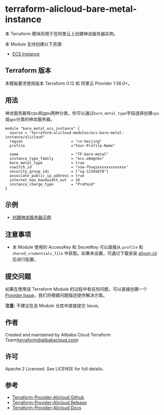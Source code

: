 terraform-alicloud-bare-metal-instance
=====================================================================

本 Terraform 模块将用于在阿里云上创建神龙服务器实例。

本 Module 支持创建以下资源:

* [ECS Instance](https://www.terraform.io/docs/providers/alicloud/r/instance.html)

## Terraform 版本

本模板要求使用版本 Terraform 0.12 和 阿里云 Provider 1.56.0+。

## 用法

神龙服务器有cpu和gpu两种分类，你可以通过`bare_metal_type`字段选择创建`cpu`或`gpu`分类的神龙服务器。

```hcl
module "bare_metal_ecs_instance" {
  source = "terraform-alicloud-modules/ecs-bare-metal-instance/alicloud"
  region                      = "cn-beijing"
  profile                     ="Your-Profile-Name"

  name                        = "TF-bare-metal"
  instance_type_family        = "ecs.ebmgn6v"
  bare_metal_type             = true
  vswitch_id                  = "vsw-fhuqiexxxxxxxxxxxx"
  security_group_ids          = ["sg-12345678"]
  associate_public_ip_address = true
  internet_max_bandwidth_out  = 10
  instance_charge_type        = "PrePaid"
}
```

## 示例

* [创建神龙服务器示例](https://github.com/terraform-alicloud-modules/terraform-alicloud-ecs-bare-metal-instance/tree/master/examples/complete)

## 注意事项

* 本 Module 使用的 AccessKey 和 SecretKey 可以直接从 `profile` 和 `shared_credentials_file` 中获取。如果未设置，可通过下载安装 [aliyun-cli](https://github.com/aliyun/aliyun-cli#installation) 后进行配置。

提交问题
------
如果在使用该 Terraform Module 的过程中有任何问题，可以直接创建一个 [Provider Issue](https://github.com/terraform-providers/terraform-provider-alicloud/issues/new)，我们将根据问题描述提供解决方案。

**注意:** 不建议在该 Module 仓库中直接提交 Issue。

作者
-------
Created and maintained by Alibaba Cloud Terraform Team(terraform@alibabacloud.com)

许可
----
Apache 2 Licensed. See LICENSE for full details.

参考
---------
* [Terraform-Provider-Alicloud Github](https://github.com/terraform-providers/terraform-provider-alicloud)
* [Terraform-Provider-Alicloud Release](https://releases.hashicorp.com/terraform-provider-alicloud/)
* [Terraform-Provider-Alicloud Docs](https://www.terraform.io/docs/providers/alicloud/index.html)
